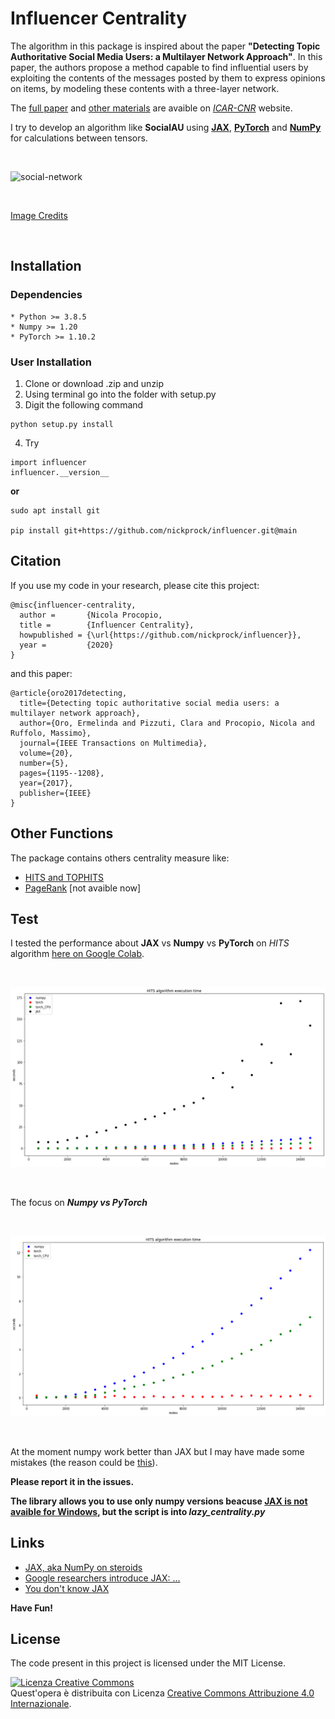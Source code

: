 # Influencer Centrality

The algorithm in this package is inspired about the paper **"Detecting Topic Authoritative Social Media Users: a
Multilayer Network Approach"**.
In this paper, the authors propose a method capable to find influential users by exploiting the contents of the messages posted by them to express opinions on items, by modeling these contents with a three-layer network.

The [full paper](http://staff.icar.cnr.it/pizzuti/pubblicazioni/IEEETM2017.pdf) and [other materials](http://staff.icar.cnr.it/pizzuti/codice/SocialAU/readme.html) are avaible on [*ICAR-CNR*](https://www.icar.cnr.it/) website.

I try to develop an algorithm like **SocialAU** using [**JAX**](https://github.com/google/jax), [**PyTorch**](https://pytorch.org/) and [**NumPy**](https://numpy.org/) for calculations between tensors.

<br>

![social-network](https://www.icar.cnr.it/wp-content/uploads/2018/01/SocialCommerce.png)

<br>

[Image Credits](https://www.icar.cnr.it/progetti/social-commerce/)

<br>

## Installation

### Dependencies

```
* Python >= 3.8.5
* Numpy >= 1.20
* PyTorch >= 1.10.2
```

### User Installation

1. Clone or download .zip and unzip
2. Using terminal go into the folder with setup.py
3. Digit the following command
```
python setup.py install
```
4. Try
```
import influencer
influencer.__version__
```

**or**

```
sudo apt install git

pip install git+https://github.com/nickprock/influencer.git@main

```
## Citation

If you use my code in your research, please cite this project:
```
@misc{influencer-centrality,
  author =       {Nicola Procopio,
  title =        {Influencer Centrality},
  howpublished = {\url{https://github.com/nickprock/influencer}},
  year =         {2020}
}
```
and this paper:
```
@article{oro2017detecting,
  title={Detecting topic authoritative social media users: a multilayer network approach},
  author={Oro, Ermelinda and Pizzuti, Clara and Procopio, Nicola and Ruffolo, Massimo},
  journal={IEEE Transactions on Multimedia},
  volume={20},
  number={5},
  pages={1195--1208},
  year={2017},
  publisher={IEEE}
}
```

## Other Functions

The package contains others centrality measure like:
* [HITS and TOPHITS](https://en.wikipedia.org/wiki/HITS_algorithm)
* [PageRank](https://en.wikipedia.org/wiki/PageRank) [not avaible now]

## Test

I tested the performance about **JAX** vs **Numpy** vs **PyTorch** on *HITS* algorithm [here on Google Colab](https://colab.research.google.com/drive/1q4hpkp1Wqb7qEZIY6_EgHBaOt5E3zp6i?usp=sharing).

<br>

![exe_time](https://github.com/nickprock/influencer/blob/master/img/exeTime.png)

<br>

The focus on ***Numpy vs PyTorch*** 

<br>

![focus_on](https://github.com/nickprock/influencer/blob/master/img/focus.png)

<br>


At the moment numpy work better than JAX but I may have made some mistakes (the reason could be [this](https://stackoverflow.com/questions/51177788/cupy-is-slower-than-numpy)).

**Please report it in the issues.**


**The library allows you to use only numpy versions beacuse [JAX is not avaible for Windows](https://github.com/google/jax#installation), but the script is into *lazy_centrality.py***

## Links

* [JAX, aka NumPy on steroids](https://iaml.it/blog/jax-intro-english)
* [Google researchers introduce JAX: ...](https://hub.packtpub.com/google-researchers-introduce-jax-a-tensorflow-like-framework-for-generating-high-performance-code-from-python-and-numpy-machine-learning-programs/)
* [You don't know JAX](https://colinraffel.com/blog/you-don-t-know-jax.html)


 **Have Fun!**

License
---
The code present in this project is licensed under the MIT License.

<a rel="license" href="http://creativecommons.org/licenses/by-sa/4.0/"><img alt="Licenza Creative Commons" style="border-width:0" src="https://i.creativecommons.org/l/by-sa/4.0/88x31.png" /></a><br />Quest'opera è distribuita con Licenza <a rel="license" href="http://creativecommons.org/licenses/by-sa/4.0/">Creative Commons Attribuzione 4.0 Internazionale</a>.
